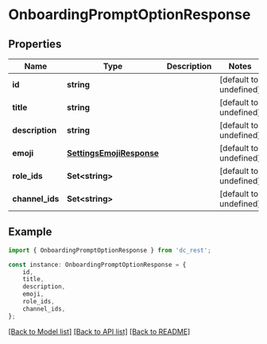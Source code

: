 # OnboardingPromptOptionResponse


## Properties

Name | Type | Description | Notes
------------ | ------------- | ------------- | -------------
**id** | **string** |  | [default to undefined]
**title** | **string** |  | [default to undefined]
**description** | **string** |  | [default to undefined]
**emoji** | [**SettingsEmojiResponse**](SettingsEmojiResponse.md) |  | [default to undefined]
**role_ids** | **Set&lt;string&gt;** |  | [default to undefined]
**channel_ids** | **Set&lt;string&gt;** |  | [default to undefined]

## Example

```typescript
import { OnboardingPromptOptionResponse } from 'dc_rest';

const instance: OnboardingPromptOptionResponse = {
    id,
    title,
    description,
    emoji,
    role_ids,
    channel_ids,
};
```

[[Back to Model list]](../README.md#documentation-for-models) [[Back to API list]](../README.md#documentation-for-api-endpoints) [[Back to README]](../README.md)

